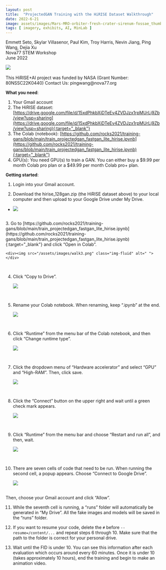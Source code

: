 ```yaml
---
layout: post
title:  "ProjectedGAN Training with the HiRISE Dataset Walkthrough"
date: 2022-6-21
image: assets/images/Mars-MRO-orbiter-fresh-crater-sirenum-fossae_thumb.jpg
tags: [ imagery, exhibits, AI, MinLab ]
---
```


Emmett Seto, Skylar Villasenor, Paul Kim, Troy Harris, Nevin Jiang, Ping Wang, Dejia Xu  
Nova77 STEM Workshop  
June 2022  

<div><img src="/assets/images/Mars-MRO-orbiter-fresh-crater-sirenum-fossae.jpg" class="img-fluid" alt=" "></div>
<br>    
This HiRISE+AI project was funded by NASA (Grant Number: 80NSSC22K0440)  
Contact Us: pingwang@nova77.org  

**What you need**:
1.	Your Gmail account  
2.	The HiRISE dataset: [https://drive.google.com/file/d/15xdPhkbXiDTeEv4ZVDJzx1rpMUrLj9Zb/view?usp=sharing](https://drive.google.com/file/d/15xdPhkbXiDTeEv4ZVDJzx1rpMUrLj9Zb/view?usp=sharing){:target="_blank"}   
3.	The Colab (notebook): [https://github.com/rocks2021/training-gans/blob/main/train_projectedgan_fastgan_lite_hirise.ipynb](https://github.com/rocks2021/training-gans/blob/main/train_projectedgan_fastgan_lite_hirise.ipynb){:target="_blank"} 
4.	GPU(s): You need GPU(s) to train a GAN. You can either buy a $9.99 per month Colab pro plan or a $49.99 per month Colab pro+ plan.<br>  

**Getting started**:
1.	Login into your Gmail account.  

2.	Download the hirise_128gan.zip (the HiRISE dataset above) to your local computer and then upload to your Google Drive under My Drive.
- <div><img src="/assets/images/walk2.png" class="img-fluid" alt=" "></div>
<br> 
3.	Go to [https://github.com/rocks2021/training-gans/blob/main/train_projectedgan_fastgan_lite_hirise.ipynb](https://github.com/rocks2021/training-gans/blob/main/train_projectedgan_fastgan_lite_hirise.ipynb){:target="_blank"}
and click “Open in Colab”.  

    <div><img src="/assets/images/walk3.png" class="img-fluid" alt=" "></div>
<br> 

4.	Click “Copy to Drive”.  

    <div><img src="/assets/images/walk4.png" class="img-fluid" alt=" "></div>
<br> 

5.	Rename your Colab notebook. When renaming, keep “.ipynb” at the end.  

    <div><img src="/assets/images/walk5.png" class="img-fluid" alt=" "></div>
<br>

6.	Click “Runtime” from the menu bar of the Colab notebook, and then click “Change runtime type”.  

    <div><img src="/assets/images/walk6.png" class="img-fluid" alt=" "></div>
<br>

7.	Click the dropdown menu of “Hardware accelerator” and select “GPU” and “High-RAM”. Then, click save.  

    <div><img src="/assets/images/walk7.png" class="img-fluid" alt=" "></div>
<br> 

8.	Click the “Connect” button on the upper right and wait until a green check mark appears.  

    <div><img src="/assets/images/walk8.png" class="img-fluid" alt=" "></div>
<br>

9.	Click “Runtime” from the menu bar and choose “Restart and run all”, and then, wait.  

    <div><img src="/assets/images/walk9.png" class="img-fluid" alt=" "></div>
<br>

10.	There are seven cells of code that need to be run. When running the second cell, a popup appears. Choose “Connect to Google Drive”.  

    <div><img src="/assets/images/walk4.png" class="img-fluid" alt=" "></div>
<br>
Then, choose your Gmail account and click “Allow”.

11.	While the seventh cell is running, a “runs” folder will automatically be generated in “My Drive”. All the fake images and models will be saved in the “runs” folder.

12.	If you want to resume your code, delete the `#` before `--resume=/content/...`  and repeat steps 6 through 10. Make sure that the path to the folder is correct for your personal drive.

13.	Wait until the FID is under 10. You can see this information after each evaluation which occurs around every 60 minutes. Once it is under 10 (takes approximately 10 hours), end the training and begin to make an animation video.


